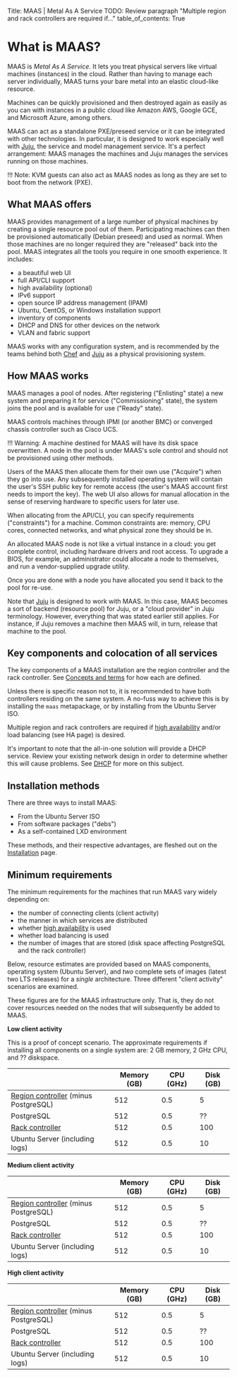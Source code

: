 Title: MAAS | Metal As A Service
TODO:  Review paragraph "Multiple region and rack controllers are required if..." 
table_of_contents: True

# What is MAAS?

MAAS is *Metal As A Service*. It lets you treat physical servers like virtual
machines (instances) in the cloud. Rather than having to manage each server
individually, MAAS turns your bare metal into an elastic cloud-like resource.

Machines can be quickly provisioned and then destroyed again as easily as you
can with instances in a public cloud like Amazon AWS, Google GCE, and Microsoft
Azure, among others.

MAAS can act as a standalone PXE/preseed service or it can be integrated with
other technologies. In particular, it is designed to work especially well with
[Juju](https://jujucharms.com/docs/stable/about-juju), the service and model
management service. It's a perfect arrangement: MAAS manages the machines and
Juju manages the services running on those machines.

!!! Note: KVM guests can also act as MAAS nodes as long as they are set to boot
from the network (PXE).


## What MAAS offers

MAAS provides management of a large number of physical machines by creating a
single resource pool out of them. Participating machines can then be
provisioned automatically (Debian preseed) and used as normal. When those
machines are no longer required they are "released" back into the pool. MAAS
integrates all the tools you require in one smooth experience. It includes:

- a beautiful web UI
- full API/CLI support
- high availability (optional)
- IPv6 support
- open source IP address management (IPAM)
- Ubuntu, CentOS, or Windows installation support
- inventory of components
- DHCP and DNS for other devices on the network
- VLAN and fabric support

MAAS works with any configuration system, and is recommended by the teams
behind both [Chef](https://www.chef.io/chef) and
[Juju](https://jujucharms.com/docs/stable/about-juju) as a physical
provisioning system.


## How MAAS works

MAAS manages a pool of nodes. After registering ("Enlisting" state) a new
system and preparing it for service ("Commissioning" state), the system joins
the pool and is available for use ("Ready" state).

MAAS controls machines through IPMI (or another BMC) or converged chassis
controller such as Cisco UCS.

!!! Warning: A machine destined for MAAS will have its disk space overwritten.
A node in the pool is under MAAS's sole control and should not be provisioned
using other methods.

Users of the MAAS then allocate them for their own use ("Acquire") when they go
into use. Any subsequently installed operating system will contain the user's
SSH public key for remote access (the user's MAAS account first needs to import
the key). The web UI also allows for manual allocation in the sense of reserving
hardware to specific users for later use.

When allocating from the API/CLI, you can specify requirements ("constraints")
for a machine. Common constraints are: memory, CPU cores, connected networks,
and what physical zone they should be in.

An allocated MAAS node is not like a virtual instance in a cloud: you get
complete control, including hardware drivers and root access. To upgrade a
BIOS, for example, an administrator could allocate a node to themselves, and
run a vendor-supplied upgrade utility.

Once you are done with a node you have allocated you send it back to the pool
for re-use.

Note that [Juju](https://jujucharms.com/docs/stable/about-juju) is designed to
work with MAAS. In this case, MAAS becomes a sort of backend (resource pool)
for Juju, or a "cloud provider" in Juju terminology. However, everything that
was stated earlier still applies. For instance, if Juju removes a machine then
MAAS will, in turn, release that machine to the pool.


## Key components and colocation of all services

The key components of a MAAS installation are the region controller and the
rack controller. See [Concepts and terms](intro-concepts.md#controllers) for
how each are defined.

Unless there is specific reason not to, it is recommended to have both
controllers residing on the same system. A no-fuss way to achieve this is by
installing the `maas` metapackage, or by installing from the Ubuntu Server ISO.

Multiple region and rack controllers are required if
[high availability](manage-ha.md) and/or load balancing (see HA page) is desired.

It's important to note that the all-in-one solution will provide a DHCP
service. Review your existing network design in order to determine whether this
will cause problems. See
[DHCP](installconfig-subnets-dhcp.md#competing-dhcp) for more on this subject.


## Installation methods

There are three ways to install MAAS:

- From the Ubuntu Server ISO
- From software packages ("debs")
- As a self-contained LXD environment

These methods, and their respective advantages, are fleshed out on the
[Installation](installconfig-install.md) page.


## Minimum requirements

The minimum requirements for the machines that run MAAS vary widely depending
on:

 - the number of connecting clients (client activity)
 - the manner in which services are distributed
 - whether [high availability](manage-ha.md) is used
 - whether load balancing is used
 - the number of images that are stored (disk space affecting PostgreSQL and
   the rack controller)

Below, resource estimates are provided based on MAAS components, operating
system (Ubuntu Server), and *two* complete sets of images (latest two LTS
releases) for a *single* architecture. Three different "client activity"
scenarios are examined.

These figures are for the MAAS infrastructure only. That is, they do not
cover resources needed on the nodes that will subsequently be added to MAAS.


**Low client activity**

This is a proof of concept scenario. The approximate requirements if installing
all components on a single system are: 2 GB memory, 2 GHz CPU, and ??
diskspace.

|                                                     | Memory (GB) | CPU (GHz) | Disk (GB) |
| --------------------------------------------------- | ----------- | --------- | --------- |
| [Region controller][controllers] (minus PostgreSQL) |  512        | 0.5       | 5         |
| PostgreSQL                                          |  512        | 0.5       | ??        |
| [Rack controller][controllers]                      |  512        | 0.5       | 100       |
| Ubuntu Server (including logs)                      |  512        | 0.5       | 10        |


**Medium client activity**

|                                                     | Memory (GB) | CPU (GHz) | Disk (GB) |
| --------------------------------------------------- | ----------- | --------- | --------- |
| [Region controller][controllers] (minus PostgreSQL) |  512        | 0.5       | 5         |
| PostgreSQL                                          |  512        | 0.5       | ??        |
| [Rack controller][controllers]                      |  512        | 0.5       | 100       |
| Ubuntu Server (including logs)                      |  512        | 0.5       | 10        |


**High client activity**

|                                                     | Memory (GB) | CPU (GHz) | Disk (GB) |
| --------------------------------------------------- | ----------- | --------- | --------- |
| [Region controller][controllers] (minus PostgreSQL) |  512        | 0.5       | 5         |
| PostgreSQL                                          |  512        | 0.5       | ??        |
| [Rack controller][controllers]                      |  512        | 0.5       | 100       |
| Ubuntu Server (including logs)                      |  512        | 0.5       | 10        |


<!-- LINKS -->

[controllers]: intro-concepts.md#controllers
